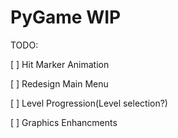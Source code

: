 # PyGame WIP


TODO:

[ ] Hit Marker Animation

[ ] Redesign Main Menu

[ ] Level Progression(Level selection?)

[ ] Graphics Enhancments

